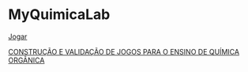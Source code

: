 # MyQuimicaLab

[Jogar](https://myquimicalab.github.io/)

[CONSTRUÇÃO E VALIDAÇÃO DE JOGOS PARA O ENSINO DE QUÍMICA ORGÂNICA](https://conferencias.cefetmg.br/index.php/15CET/15CET/paper/view/5987)
